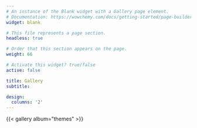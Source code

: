 ```yaml
---
# An instance of the Blank widget with a Gallery page element.
# Documentation: https://wowchemy.com/docs/getting-started/page-builder/
widget: blank

# This file represents a page section.
headless: true

# Order that this section appears on the page.
weight: 66

# Activate this widget? true/false
active: false

title: Gallery
subtitle:

design:
  columns: '2'
---
```


{{< gallery album="themes" >}}
